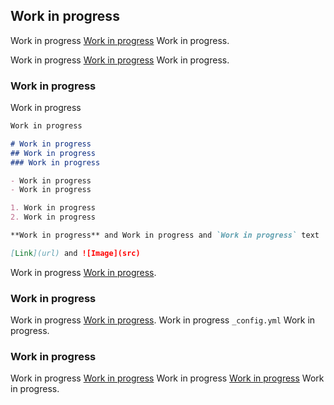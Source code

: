 ## Work in progress

Work in progress [Work in progress](https://github.com/DNAbased/DataFramed/edit/master/README.md) Work in progress.

Work in progress [Work in progress](https://jekyllrb.com/) Work in progress.

### Work in progress

Work in progress

```markdown
Work in progress

# Work in progress
## Work in progress
### Work in progress

- Work in progress
- Work in progress

1. Work in progress
2. Work in progress

**Work in progress** and Work in progress and `Work in progress` text

[Link](url) and ![Image](src)
```

Work in progress [Work in progress](https://guides.github.com/features/mastering-markdown/).

### Work in progress

Work in progress [Work in progress](https://github.com/DNAbased/DataFramed/settings). Work in progress `_config.yml` Work in progress.

### Work in progress

Work in progress [Work in progress](https://help.github.com/categories/github-pages-basics/) Work in progress [Work in progress](https://github.com/contact) Work in progress.

